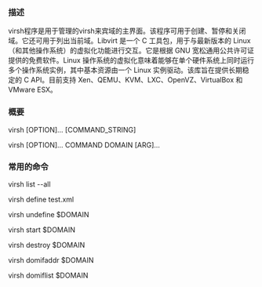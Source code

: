 ### 描述
virsh程序是用于管理的virsh来宾域的主界面。该程序可用于创建、暂停和关闭域。它还可用于列出当前域。Libvirt 是一个 C 工具包，用于与最新版本的 Linux（和其他操作系统）的虚拟化功能进行交互。它是根据 GNU 宽松通用公共许可证提供的免费软件。Linux 操作系统的虚拟化意味着能够在单个硬件系统上同时运行多个操作系统实例，其中基本资源由一个 Linux 实例驱动。该库旨在提供长期稳定的 C API。目前支持 Xen、QEMU、KVM、LXC、OpenVZ、VirtualBox 和 VMware ESX。

### 概要
virsh [OPTION]... [COMMAND_STRING]

virsh [OPTION]... COMMAND DOMAIN [ARG]...

### 常用的命令
virsh list --all

virsh define test.xml

virsh undefine $DOMAIN

virsh start $DOMAIN

virsh destroy $DOMAIN

virsh domifaddr $DOMAIN

virsh domiflist $DOMAIN
